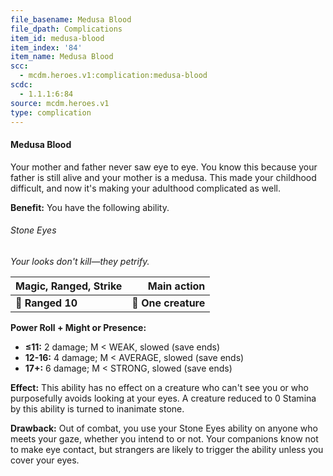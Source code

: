 ```yaml
---
file_basename: Medusa Blood
file_dpath: Complications
item_id: medusa-blood
item_index: '84'
item_name: Medusa Blood
scc:
  - mcdm.heroes.v1:complication:medusa-blood
scdc:
  - 1.1.1:6:84
source: mcdm.heroes.v1
type: complication
---
```


#### Medusa Blood

Your mother and father never saw eye to eye. You know this because your father is still alive and your mother is a medusa. This made your childhood difficult, and now it's making your adulthood complicated as well.

**Benefit:** You have the following ability.

###### Stone Eyes

*Your looks don't kill—they petrify.*

| **Magic, Ranged, Strike** |     **Main action** |
| ------------------------- | ------------------: |
| **📏 Ranged 10**          | **🎯 One creature** |

**Power Roll + Might or Presence:**

- **≤11:** 2 damage; M < WEAK, slowed (save ends)
- **12-16:** 4 damage; M < AVERAGE, slowed (save ends)
- **17+:** 6 damage; M < STRONG, slowed (save ends)

**Effect:** This ability has no effect on a creature who can't see you or who purposefully avoids looking at your eyes. A creature reduced to 0 Stamina by this ability is turned to inanimate stone.

**Drawback:** Out of combat, you use your Stone Eyes ability on anyone who meets your gaze, whether you intend to or not. Your companions know not to make eye contact, but strangers are likely to trigger the ability unless you cover your eyes.
